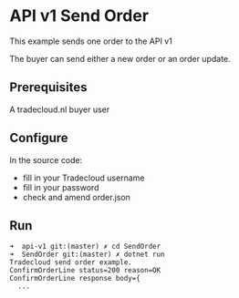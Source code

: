# API v1 Send Order

This example sends one order to the API v1

The buyer can send either a new order or an order update.

## Prerequisites

A tradecloud.nl buyer user

## Configure

In the source code:
- fill in your Tradecloud username
- fill in your password
- check and amend order.json
## Run

```
➜  api-v1 git:(master) ✗ cd SendOrder 
➜  SendOrder git:(master) ✗ dotnet run
Tradecloud send order example.
ConfirmOrderLine status=200 reason=OK
ConfirmOrderLine response body={
  ...
```
